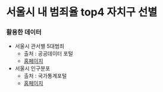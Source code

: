 # 서울시 내 범죄율 top4 자치구 선별


### 활용한 데이터
* 서울시 관서별 5대범죄
   - 출처 : 공공데이터 포털 
   - [홈페이지](https://www.data.go.kr/data/15054737/fileData.do)
* 서울시 인구분포
   - 출처 : 국가통계포털 
   - [홈페이지](http://kosis.kr/index/index.do)
